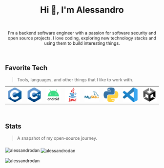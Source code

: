 <h1 align="center">Hi 👋, I'm Alessandro</h1>

<br>

<p align="center"> I'm a backend software engineer with a passion for software security and open source projects. I love coding, exploring new technology stacks and using them to build interesting things. </p>
  
<br>

<h2 align="left" id="tech">Favorite Tech</h2>

> Tools, languages, and other things that I like to work with.

<table>
  <tr>
    <td align="center" width="96">
      <img src="./assets/C.svg" width="48" height="48" alt="C" />
    </td>
    <td align="center" width="96">
      <img src="./assets/C++.svg" width="48" height="48" alt="C++" />
    </td>
    <td align="center" width="96">
      <img src="./assets/Android.svg" width="48" height="48" alt="Android" />
    </td>
    <td align="center" width="96">
      <img src="./assets/Java.svg" width="48" height="48" alt="Java" />
    </td>
    <td align="center" width="96">
      <img src="./assets/MySQL.svg" width="48" height="48" alt="MySQL" />
    </td>
    <td align="center" width="96">
      <img src="./assets/Python.svg" width="48" height="48" alt="Python" />
    </td>
    <td align="center" width="96">
      <img src="./assets/Visual Studio Code.svg" width="48" height="48" alt="Visual Studio Code" />
    </td>
    <td align="center" width="96">
      <img src="./assets/Unity.svg" width="48" height="48" alt="Unity" />
    </td>
  </tr>
</table>


<br>

<h2 align="left" id="stats">Stats</h2>

> A snapshot of my open-source journey.

<h3 align="left"></h3>
<p><img align="left"
        src="https://github-readme-stats.vercel.app/api/top-langs?username=alessandrodan&show_icons=true&locale=en&layout=compact&size_weight=0.5&count_weight=0.5&hide=css,javascript,shaderlab"
        alt="alessandrodan" /></p>

<p>&nbsp;<img align="center"
        src="https://github-readme-stats.vercel.app/api?username=alessandrodan&show_icons=true&locale=en&rank_icon=github&include_all_commits=true&hide=contribs"
        alt="alessandrodan" /></p>

<p><img align="center" src="https://github-readme-streak-stats.herokuapp.com/?user=alessandrodan&"
        alt="alessandrodan" /></p>
